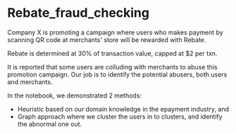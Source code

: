 # Rebate_fraud_checking
Company X is promoting a campaign where users who makes payment by scanning QR code at merchants' store will be rewarded with Rebate.

Rebate is determined at 30% of transaction value, capped at $2 per txn.

It is reported that some users are colluding with merchants to abuse this promotion campaign. Our job is to identify the potential abusers, both users and merchants.

In the notebook, we demonstrated 2 methods:
- Heuristic based on our domain knowledge in the epayment industry, and
- Graph approach where we cluster the users in to clusters, and identify the abnormal one out.
